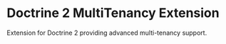 # Doctrine 2 MultiTenancy Extension

Extension for Doctrine 2 providing advanced multi-tenancy support.
